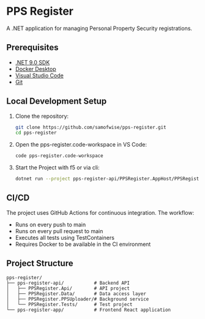 # PPS Register

A .NET application for managing Personal Property Security registrations.

## Prerequisites

- [.NET 9.0 SDK](https://dotnet.microsoft.com/download/dotnet/9.0)
- [Docker Desktop](https://www.docker.com/products/docker-desktop)
- [Visual Studio Code](https://code.visualstudio.com/)
- [Git](https://git-scm.com/downloads)

## Local Development Setup

1. Clone the repository:

   ```bash
   git clone https://github.com/samofwise/pps-register.git
   cd pps-register
   ```

2. Open the pps-register.code-workspace in VS Code:

   ```bash
   code pps-register.code-workspace
   ```

3. Start the Project with f5 or via cli:

   ```bash
   dotnet run --project pps-register-api/PPSRegister.AppHost/PPSRegister.AppHost.csproj
   ```



## CI/CD

The project uses GitHub Actions for continuous integration. The workflow:

- Runs on every push to main
- Runs on every pull request to main
- Executes all tests using TestContainers
- Requires Docker to be available in the CI environment

## Project Structure

```
pps-register/
├── pps-register-api/           # Backend API
│   ├── PPSRegister.Api/        # API project
│   ├── PPSRegister.Data/       # Data access layer
│   ├── PPSRegister.PPSUploader/# Background service
│   └── PPSRegister.Tests/      # Test project
└── pps-register-app/           # Frontend React application
```

